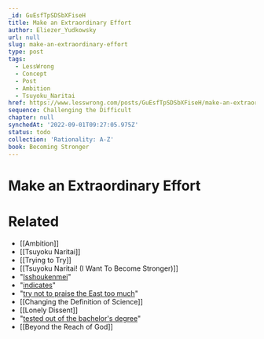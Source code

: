 ```yaml
---
_id: GuEsfTpSDSbXFiseH
title: Make an Extraordinary Effort
author: Eliezer_Yudkowsky
url: null
slug: make-an-extraordinary-effort
type: post
tags:
  - LessWrong
  - Concept
  - Post
  - Ambition
  - Tsuyoku_Naritai
href: https://www.lesswrong.com/posts/GuEsfTpSDSbXFiseH/make-an-extraordinary-effort
sequence: Challenging the Difficult
chapter: null
synchedAt: '2022-09-01T09:27:05.975Z'
status: todo
collection: 'Rationality: A-Z'
book: Becoming Stronger
---
```


# Make an Extraordinary Effort


# Related

- [[Ambition]]
- [[Tsuyoku Naritai]]
- [[Trying to Try]]
- [[Tsuyoku Naritai! (I Want To Become Stronger)]]
- "[Isshoukenmei](http://www.gokanji.com/cgi-bin/j-e/inline/dosearch?sDict=on&H=PS&L=J&T=issho+kenmei&WC=none&FG=r&BG=b&S=26&I=on)"
- "[indicates](http://ts.spaces.live.com/blog/cns!27ED35A78CF6278B!1223.entry)"
- "[try not to praise the East too much](/lw/m7/zen_and_the_art_of_rationality/)"
- [[Changing the Definition of Science]]
- [[Lonely Dissent]]
- "[tested out of the bachelor's degree](https://www.excelsior.edu/Excelsior_College/Excelsior_College_Examinations)"
- [[Beyond the Reach of God]]